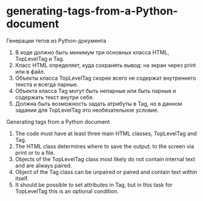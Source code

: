 # generating-tags-from-a-Python-document

Генерации тегов из Python-документа
1. В коде должно быть минимум три основных класса HTML, TopLevelTag и Tag.
2. Класс HTML определяет, куда сохранять вывод: на экран через print или в файл.
3. Объекты класса TopLevelTag скорее всего не содержат внутреннего текста и всегда парные.
4. Объекта класса Tag могут быть непарные или быть парные и содержать текст внутри себя.
5. Должна быть возможность задать атрибуты в Tag, но в данном задании для TopLevelTag это необязательное условие.

Generating tags from a Python document
1. The code must have at least three main HTML classes, TopLevelTag and Tag.
2. The HTML class determines where to save the output: to the screen via print or to a file.
3. Objects of the TopLevelTag class most likely do not contain internal text and are always paired.
4. Object of the Tag class can be unpaired or paired and contain text within itself.
5. It should be possible to set attributes in Tag, but in this task for TopLevelTag this is an optional condition.
